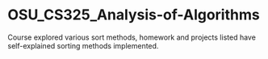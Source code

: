 # OSU_CS325_Analysis-of-Algorithms
Course explored various sort methods, homework and projects listed have self-explained sorting methods implemented.
